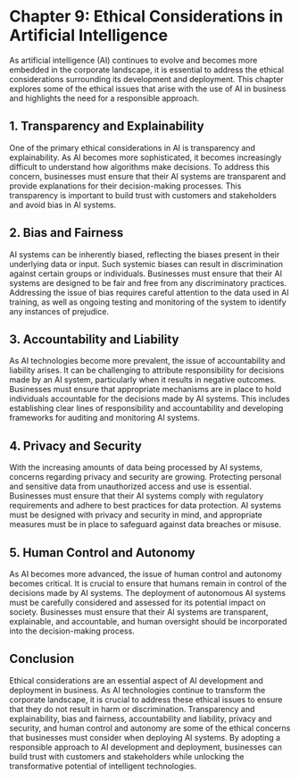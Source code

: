 Chapter 9: Ethical Considerations in Artificial Intelligence
============================================================

As artificial intelligence (AI) continues to evolve and becomes more embedded in the corporate landscape, it is essential to address the ethical considerations surrounding its development and deployment. This chapter explores some of the ethical issues that arise with the use of AI in business and highlights the need for a responsible approach.

**1. Transparency and Explainability**
--------------------------------------

One of the primary ethical considerations in AI is transparency and explainability. As AI becomes more sophisticated, it becomes increasingly difficult to understand how algorithms make decisions. To address this concern, businesses must ensure that their AI systems are transparent and provide explanations for their decision-making processes. This transparency is important to build trust with customers and stakeholders and avoid bias in AI systems.

**2. Bias and Fairness**
------------------------

AI systems can be inherently biased, reflecting the biases present in their underlying data or input. Such systemic biases can result in discrimination against certain groups or individuals. Businesses must ensure that their AI systems are designed to be fair and free from any discriminatory practices. Addressing the issue of bias requires careful attention to the data used in AI training, as well as ongoing testing and monitoring of the system to identify any instances of prejudice.

**3. Accountability and Liability**
-----------------------------------

As AI technologies become more prevalent, the issue of accountability and liability arises. It can be challenging to attribute responsibility for decisions made by an AI system, particularly when it results in negative outcomes. Businesses must ensure that appropriate mechanisms are in place to hold individuals accountable for the decisions made by AI systems. This includes establishing clear lines of responsibility and accountability and developing frameworks for auditing and monitoring AI systems.

**4. Privacy and Security**
---------------------------

With the increasing amounts of data being processed by AI systems, concerns regarding privacy and security are growing. Protecting personal and sensitive data from unauthorized access and use is essential. Businesses must ensure that their AI systems comply with regulatory requirements and adhere to best practices for data protection. AI systems must be designed with privacy and security in mind, and appropriate measures must be in place to safeguard against data breaches or misuse.

**5. Human Control and Autonomy**
---------------------------------

As AI becomes more advanced, the issue of human control and autonomy becomes critical. It is crucial to ensure that humans remain in control of the decisions made by AI systems. The deployment of autonomous AI systems must be carefully considered and assessed for its potential impact on society. Businesses must ensure that their AI systems are transparent, explainable, and accountable, and human oversight should be incorporated into the decision-making process.

**Conclusion**
--------------

Ethical considerations are an essential aspect of AI development and deployment in business. As AI technologies continue to transform the corporate landscape, it is crucial to address these ethical issues to ensure that they do not result in harm or discrimination. Transparency and explainability, bias and fairness, accountability and liability, privacy and security, and human control and autonomy are some of the ethical concerns that businesses must consider when deploying AI systems. By adopting a responsible approach to AI development and deployment, businesses can build trust with customers and stakeholders while unlocking the transformative potential of intelligent technologies.
